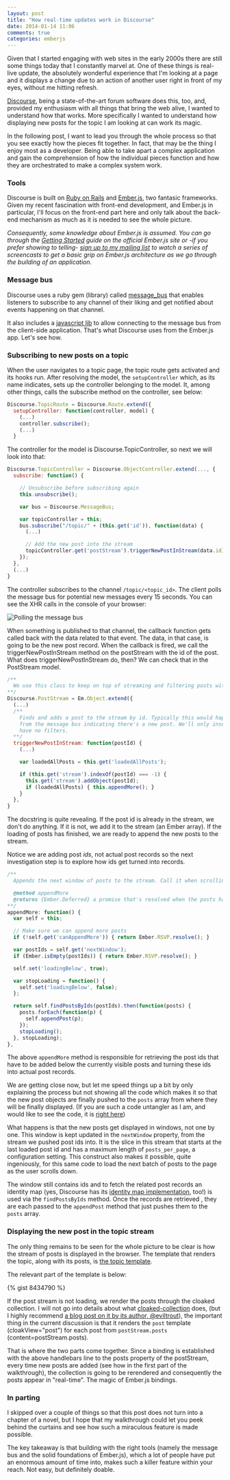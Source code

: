 ```yaml
---
layout: post
title: "How real-time updates work in Discourse"
date: 2014-01-14 11:06
comments: true
categories: emberjs
---
```


Given that I started engaging with web sites in the early 2000s there are still
some things today that I constantly marvel at. One of these things is real-live
update, the absolutely wonderful experience that I'm looking at a page and
it displays a change due to an action of another user right in front of my eyes,
without me hitting refresh.

[Discourse][discourse], being a state-of-the-art forum software does this, too,
and, provided my enthusiasm with all things that bring the web alive, I wanted to
understand how that works. More specifically I wanted to understand how
displaying new posts for the topic I am looking at can work its magic.

In the following post, I want to lead you through the whole process so that you
see exactly how the pieces fit together. In fact, that may be the thing I
enjoy most as a developer. Being able to take apart a complex application and
gain the comprehension of how the individual pieces function and how they are
orchestrated to make a complex system work.

### Tools

Discourse is built on [Ruby on Rails][rails] and [Ember.js][ember], two fantasic
frameworks. Given my recent fascination with front-end development, and Ember.js
in particular, I'll focus on the front-end part here and only talk about the
back-end mechanism as much as it is needed to see the whole picture.

*Consequently, some knowledge about Ember.js is assumed. You can go through the [Getting Started][getting-started] guide on the official Ember.js site or -if you prefer
showing to telling- [sign up to my mailing list][mailing-list] to watch a series
of screencasts to get a basic grip on Ember.js architecture as we go through the
building of an application.*

### Message bus

Discourse uses a ruby gem (library) called [message_bus](message_bus) that
enables listeners to subscribe to any channel of their liking and get notified
about events happening on that channel.

It also includes a [javascript lib][message-bus-js] to allow connecting to the
message bus from the client-side application. That's what Discourse uses from
the Ember.js app. Let's see how.

### Subscribing to new posts on a topic

When the user navigates to a topic page, the topic route gets activated and its
hooks run. After resolving the model, the `setupController` which, as its name
indicates, sets up the controller belonging to the model. It, among other
things, calls the subscribe method on the controller, see below:

``` js
Discourse.TopicRoute = Discourse.Route.extend({
  setupController: function(controller, model) {
    (...)
    controller.subscribe();
    (...)
  }
```

The controller for the model is Discourse.TopicController, so next we will look into
that:

``` js
Discourse.TopicController = Discourse.ObjectController.extend(..., {
  subscribe: function() {

    // Unsubscribe before subscribing again
    this.unsubscribe();

    var bus = Discourse.MessageBus;

    var topicController = this;
    bus.subscribe("/topic/" + (this.get('id')), function(data) {
      (...)

      // Add the new post into the stream
      topicController.get('postStream').triggerNewPostInStream(data.id);
    });
  },
  (...)
}
```

The controller subscribes to the channel `/topic/<topic_id>`. The client polls
the message bus for potential new messages every 15 seconds. You can see the XHR
calls in the console of your browser:

![Polling the message bus](/images/posts/discourse-real-updates/xhr-polls.png)

When something is published to that channel, the callback function gets called
back with the data related to that event. The data, in that case, is going to be
the new post record. When the callback is fired, we call the
triggerNewPostInStream method on the postStream with the id of the post. What
does triggerNewPostInStream do, then? We can check that in the PostStream model.

``` js
/**
  We use this class to keep on top of streaming and filtering posts within a topic.
**/
Discourse.PostStream = Em.Object.extend({
  (...)
  /**
    Finds and adds a post to the stream by id. Typically this would happen if we receive a message
    from the message bus indicating there's a new post. We'll only insert it if we currently
    have no filters.
  **/
  triggerNewPostInStream: function(postId) {
    (...)

    var loadedAllPosts = this.get('loadedAllPosts');

    if (this.get('stream').indexOf(postId) === -1) {
      this.get('stream').addObject(postId);
      if (loadedAllPosts) { this.appendMore(); }
    }
  },
}
```

The docstring is quite revealing. If the post id is already in the stream, we
don't do anything. If it is not, we add it to the stream (an Ember array). If
the loading of posts has finished, we are ready to append the new posts to the
stream.

Notice we are adding post *ids*, not actual post records so the next
investigation step is to explore how ids get turned into records.

``` js
/**
  Appends the next window of posts to the stream. Call it when scrolling downwards.

  @method appendMore
  @returns {Ember.Deferred} a promise that's resolved when the posts have been added.
**/
appendMore: function() {
  var self = this;

  // Make sure we can append more posts
  if (!self.get('canAppendMore')) { return Ember.RSVP.resolve(); }

  var postIds = self.get('nextWindow');
  if (Ember.isEmpty(postIds)) { return Ember.RSVP.resolve(); }

  self.set('loadingBelow', true);

  var stopLoading = function() {
    self.set('loadingBelow', false);
  };

  return self.findPostsByIds(postIds).then(function(posts) {
    posts.forEach(function(p) {
      self.appendPost(p);
    });
    stopLoading();
  }, stopLoading);
},
```
The above `appendMore` method is responsible for retrieving the post ids that
have to be added below the currently visible posts and turning these ids into
actual post records.

We are getting close now, but let me speed things up a bit by only explaining the
process but not showing all the code which makes it so that the new post objects
are finally pushed to the `posts` array from where they will be finally
displayed. (If you are such a code untangler as I am, and would like to see the
code, it is [right here][post-stream-source])

What happens is that the new posts get displayed in windows, not one by one.
This window is kept updated in the `nextWindow` property, from the stream we
pushed post ids into.  It is the slice in this stream that starts at the last
loaded post id and has a maximum length of `posts_per_page`, a configuration
setting.  This construct also makes it possible, quite ingeniously, for this
same code to load the next batch of posts to the page as the user scrolls down.

The window still contains ids and to fetch the related post records an identity
map (yes, Discourse has its [identity map implementation][identity-map-post],
too!) is used via the `findPostsByIds` method. Once the records are retrieved ,
they are each passed to the `appendPost` method that just pushes them to the
`posts` array.

### Displaying the new post in the topic stream

The only thing remains to be seen for the whole picture to be clear is how the
stream of posts is displayed in the browser. The template that renders the
topic, along with its posts, is [the topic template][topic-template-source].

The relevant part of the template is below:

{% gist 8434790 %}

If the post stream is not loading, we render the posts through the cloaked
collection. I will not go into details about what
[cloaked-collection][ember-cloaking] does, (but I highly recommend [a blog
 post on it by its author, @eviltrout][cloaked-collection]), the important thing in the
current discussion is that it renders the `post` template (cloakView="post") for
each post from `postStream.posts` (content=postStream.posts).

That is where the two parts come together. Since a binding is established with
the above handlebars line to the posts property of the postStream, every time
new posts are added (see how in the first part of the walkthrough), the
collection is going to be rerendered and consequently the posts appear in
"real-time". The magic of Ember.js bindings.

### In parting

I skipped over a couple of things so that this post does not turn into a
chapter of a novel, but I hope that my walkthrough could let you peek behind
the curtains and see how such a miraculous feature is made possible.

The key takeaway is that building with the right tools (namely the message bus and
the solid foundations of Ember.js), which a lot of people have put an enormous
amount of time into, makes such a killer feature within your reach. Not easy,
but definitely doable.

[discourse]: http://www.discourse.org/
[rails]: http://rubyonrails.org/
[ember]: http://emberjs.com
[message-bus]: https://github.com/SamSaffron/message_bus
[message-bus-js]: https://github.com/SamSaffron/message_bus/blob/master/assets/message-bus.js
[getting-started]: http://emberjs.com/guides/getting-ember/
[mailing-list]: http://emberjs.balinterdi.com
[identity-map-post]: http://balinterdi.com/2013/12/03/roll-your-own-ember-dot-js-identity-map.html
[post-stream-source]: https://github.com/discourse/discourse/blob/0fd193fac314610d7a93d7b4af84a4bc1e52d03e/app/assets/javascripts/discourse/models/post_stream.js
[topic-template-source]: https://github.com/discourse/discourse/blob/0fd193fac314610d7a93d7b4af84a4bc1e52d03e/app/assets/javascripts/discourse/templates/topic.js.handlebars
[ember-cloaking]: https://github.com/eviltrout/ember-cloaking
[cloaked-collection]: http://eviltrout.com/2014/01/04/hiding-offscreen-ember.html
